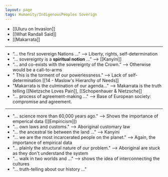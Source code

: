 ```yaml
---
layout: page
tags: Humanity/IndigenousPeoples Soverign
---
```


- [[Uluru on Invasion]]
- [[What Randall Said]]
- [[Makarrata]]

---

- “... the first sovereign Nations ...” —> Liberty, rights, self-determination
- “… sovereignty is a **spiritual notion** …” —> [[Kanyini]]
- “… and co-exists with the sovereignty of the Crown.” —> Otherwise would be a call-to-arms
- " This is the torment of our powerlessness." --> Lack of self-determination [[14 - Maslow's Hierarchy of Needs]]
- "Makarrata is the culmination of our agenda..." --> Makarrata is the truth telling [[Nietzsche Loves Pain]], [[Schopenhauer & Nietzsche]]
- "... process of agreement-making ..." --> Base of European society: compromise and agreement.

---

- "... science more than 60,000 years ago." --> Shows the importance of emperical data ([[Empiricism]])
- "... own laws and customs." --> Aboriginal customary law
- "... the ancestral tie between the land ..." --> Kanyini
- "... we are the most incarcerated people on the planet." --> Again, the importance of empirical data
- "... plainly the structural nature of our problem." --> Aboriginal are stuck as they don't understand the system
- "... walk in two worlds and ..." --> shows the idea of interconnecting the cultures
- "… truth-telling about our history …"